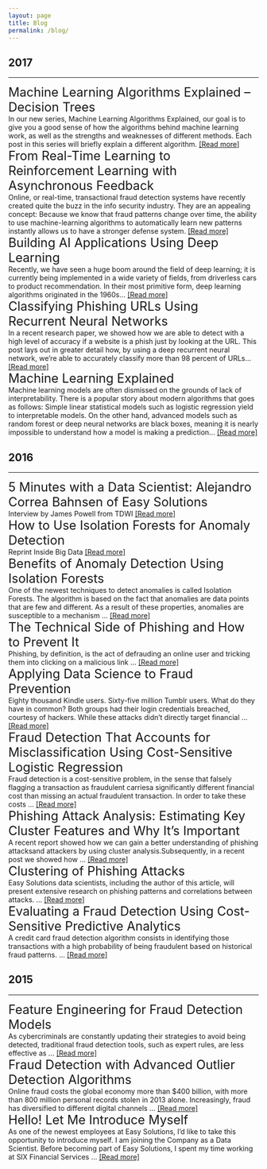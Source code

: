 ```yaml
---
layout: page
title: Blog
permalink: /blog/
---
```


2017
---
---
<div class="pub">
<a href='http://blog.easysol.net/machine-learning-algorithms-1/' target="_blank"  style="font-size: 25px; text-decoration: none">Machine Learning Algorithms Explained – Decision Trees</a>
<br/>
In our new series, Machine Learning Algorithms Explained, our goal is to give you a good sense of how the algorithms behind machine learning work, as well as the strengths and weaknesses of different methods. Each post in this series will briefly explain a different algorithm.
<a href='http://blog.easysol.net/machine-learning-algorithms-1/' target="_blank">[Read more]</a>
</div>

<div class="pub">
<a href='http://blog.easysol.net/real-time-learning-to-reinforcement-learning/' target="_blank"  style="font-size: 25px; text-decoration: none">From Real-Time Learning to Reinforcement Learning with Asynchronous Feedback</a>
<br/>
Online, or real-time, transactional fraud detection systems have recently created quite the buzz in the info security industry. They are an appealing concept: Because we know that fraud patterns change over time, the ability to use machine-learning algorithms to automatically learn new patterns instantly allows us to have a stronger defense system.
<a href='http://blog.easysol.net/real-time-learning-to-reinforcement-learning/' target="_blank">[Read more]</a>
</div>

<div class="pub">
<a href='http://blog.easysol.net/building-ai-applications/' target="_blank"  style="font-size: 25px; text-decoration: none">Building AI Applications Using Deep Learning</a>
<br/>
Recently, we have seen a huge boom around the field of deep learning; it is currently being implemented in a wide variety of fields, from driverless cars to product recommendation. In their most primitive form, deep learning algorithms originated in the 1960s...
<a href='http://blog.easysol.net/building-ai-applications/' target="_blank">[Read more]</a>
</div>

<div class="pub">
<a href='http://blog.easysol.net/classifying-phishing-urls/' target="_blank"  style="font-size: 25px; text-decoration: none">Classifying Phishing URLs Using Recurrent Neural Networks</a>
<br/>
In a recent research paper, we showed how we are able to detect with a high level of accuracy if a website is a phish just by looking at the URL. This post lays out in greater detail how, by using a deep recurrent neural network, we’re able to accurately classify more than 98 percent of URLs...
<a href='http://blog.easysol.net/classifying-phishing-urls/' target="_blank">[Read more]</a>
</div>

<div class="pub">
<a href='http://blog.easysol.net/machine_learning_explained/' target="_blank"  style="font-size: 25px; text-decoration: none">Machine Learning Explained</a>
<br/>
Machine learning models are often dismissed on the grounds of lack of interpretability. There is a popular story about modern algorithms that goes as follows: Simple linear statistical models such as logistic regression yield to interpretable models. On the other hand, advanced models such as random forest or deep neural networks are black boxes, meaning it is nearly impossible to understand how a model is making a prediction...
<a href='http://blog.easysol.net/machine_learning_explained/' target="_blank">[Read more]</a>
</div>

2016
---
---

<div class="pub">
<a href='https://upside.tdwi.org/articles/2016/11/09/5-Minutes-with-Data-Scientist-Alejandro-Correa-Bahnsen-Easy-Solutions.aspx' target="_blank"  style="font-size: 25px; text-decoration: none">5 Minutes with a Data Scientist: Alejandro Correa Bahnsen of Easy Solutions</a>
<br/>
Interview by James Powell from TDWI 
<a href='https://upside.tdwi.org/articles/2016/11/09/5-Minutes-with-Data-Scientist-Alejandro-Correa-Bahnsen-Easy-Solutions.aspx' target="_blank">[Read more]</a>
</div>

<div class="pub">
<a href='http://insidebigdata.com/2016/11/11/how-to-use-isolation-forests-for-anomaly-detection/' target="_blank"  style="font-size: 25px; text-decoration: none">How to Use Isolation Forests for Anomaly Detection</a>
<br/>
Reprint Inside Big Data <a href='http://insidebigdata.com/2016/11/11/how-to-use-isolation-forests-for-anomaly-detection/' target="_blank">[Read more]</a>
</div>

<div class="pub">
<a href='http://blog.easysol.net/using-isolation-forests-anamoly-detection/' target="_blank"  style="font-size: 25px; text-decoration: none">Benefits of Anomaly Detection Using Isolation Forests</a>
<br/>
One of the newest techniques to detect anomalies is called Isolation Forests. The algorithm is based on the fact that anomalies are data points that are few and different. As a result of these properties, anomalies are susceptible to a mechanism ...
<a href='http://blog.easysol.net/using-isolation-forests-anamoly-detection/' target="_blank">[Read more]</a>
</div>

<div class="pub">
<a href='http://blog.easysol.net/the-technical-side-of-phishing/' target="_blank"  style="font-size: 25px; text-decoration: none">The Technical Side of Phishing and How to Prevent It</a>
<br/>
Phishing, by definition, is the act of defrauding an online user and tricking them into clicking on a malicious link ...
<a href='http://blog.easysol.net/the-technical-side-of-phishing/' target="_blank">[Read more]</a>
</div>

<div class="pub">
<a href='http://blog.easysol.net/what_does_a_fraud_data_scientist_do/' target="_blank"  style="font-size: 25px; text-decoration: none">Applying Data Science to Fraud Prevention</a>
<br/>
Eighty thousand Kindle users. Sixty-five million Tumblr users. What do they have in common? Both groups had their login credentials breached, courtesy of hackers. While these attacks didn’t directly target financial ...
<a href='http://blog.easysol.net/what_does_a_fraud_data_scientist_do/' target="_blank">[Read more]</a>
</div>

<div class="pub">
<a href='http://blog.easysol.net/fraud-detection-using-cost-sensitive-logistic-regression/' target="_blank"  style="font-size: 25px; text-decoration: none">Fraud Detection That Accounts for Misclassification Using Cost-Sensitive Logistic Regression</a>
<br/>
Fraud detection is a cost-sensitive problem, in the sense that falsely flagging a transaction as fraudulent carriesa significantly different financial cost than missing an actual fraudulent transaction. In order to take these costs ...
<a href='http://blog.easysol.net/fraud-detection-using-cost-sensitive-logistic-regression/' target="_blank">[Read more]</a>
</div>

<div class="pub">
<a href='http://blog.easysol.net/phishing-attack-analysis-estimating-key-cluster-features/' target="_blank"  style="font-size: 25px; text-decoration: none">Phishing Attack Analysis: Estimating Key Cluster Features and Why It’s Important</a>
<br/>
A recent report showed how we can gain a better understanding of phishing attacksand attackers by using cluster analysis.Subsequently, in a recent post we showed how ...
<a href='http://blog.easysol.net/phishing-attack-analysis-estimating-key-cluster-features/' target="_blank">[Read more]</a>
</div>

<div class="pub">
<a href='http://blog.easysol.net/phishing-attack-analysis-with-clusters/' target="_blank"  style="font-size: 25px; text-decoration: none">Clustering of Phishing Attacks</a>
<br/>
Easy Solutions data scientists, including the author of this article, will present extensive research on phishing patterns and correlations between attacks. ...
<a href='http://blog.easysol.net/phishing-attack-analysis-with-clusters/' target="_blank">[Read more]</a>
</div>

<div class="pub">
<a href='http://blog.easysol.net/cost-sensitive-analytics/' target="_blank"  style="font-size: 25px; text-decoration: none">Evaluating a Fraud Detection Using Cost-Sensitive Predictive Analytics</a>
<br/>
A credit card fraud detection algorithm consists in identifying those transactions with a high probability of being fraudulent based on historical fraud patterns. ...
<a href='http://blog.easysol.net/cost-sensitive-analytics/' target="_blank">[Read more]</a>
</div>

2015
---
---

<div class="pub">
<a href='http://blog.easysol.net/feature-engineering-for-fraud-detection/' target="_blank"  style="font-size: 25px; text-decoration: none">Feature Engineering for Fraud Detection Models</a>
<br/>
As cybercriminals are constantly updating their strategies to avoid being detected, traditional fraud detection tools, such as expert rules, are less effective as ...
<a href='http://blog.easysol.net/feature-engineering-for-fraud-detection/' target="_blank">[Read more]</a>
</div>

<div class="pub">
<a href='http://blog.easysol.net/advanced-outlier-detection/' target="_blank"  style="font-size: 25px; text-decoration: none">Fraud Detection with Advanced Outlier Detection Algorithms</a>
<br/>
Online fraud costs the global economy more than $400 billion, with more than 800 million personal records stolen in 2013 alone. Increasingly, fraud has diversified to different digital channels ...
<a href='http://blog.easysol.net/advanced-outlier-detection/' target="_blank">[Read more]</a>
</div>

<div class="pub">
<a href='http://blog.easysol.net/data-scientist/' target="_blank"  style="font-size: 25px; text-decoration: none">Hello! Let Me Introduce Myself</a>
<br/>
As one of the newest employees at Easy Solutions, I’d like to take this opportunity to introduce myself. I am joining the Company as a Data Scientist. Before becoming part of Easy Solutions, I spent my time working at SIX Financial Services ...
<a href='http://blog.easysol.net/data-scientist/' target="_blank">[Read more]</a>
</div>


